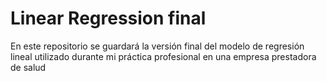 # Linear Regression final
 En este repositorio se guardará la versión final del modelo de regresión lineal utilizado durante mi práctica profesional en una empresa prestadora de salud 
